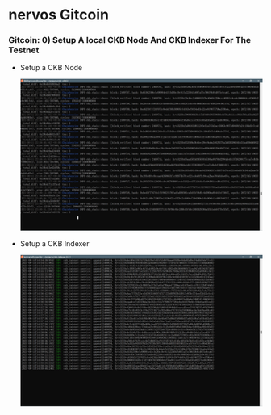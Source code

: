 # nervos Gitcoin

### Gitcoin: 0) Setup A local CKB Node And CKB Indexer For The Testnet

- Setup a CKB Node

  ![](nervos-node.jpg)

- Setup a CKB Indexer

  ![](indexer.jpg)

